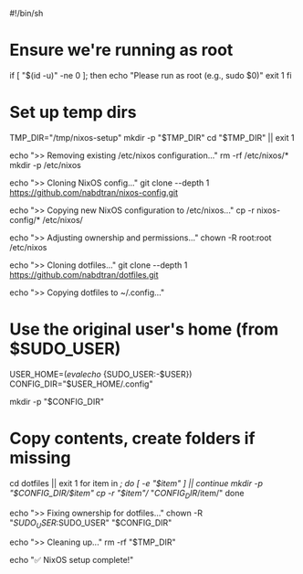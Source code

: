 #!/bin/sh

# Ensure we're running as root
if [ "$(id -u)" -ne 0 ]; then
  echo "Please run as root (e.g., sudo $0)"
  exit 1
fi

# Set up temp dirs
TMP_DIR="/tmp/nixos-setup"
mkdir -p "$TMP_DIR"
cd "$TMP_DIR" || exit 1

echo ">> Removing existing /etc/nixos configuration..."
rm -rf /etc/nixos/*
mkdir -p /etc/nixos

echo ">> Cloning NixOS config..."
git clone --depth 1 https://github.com/nabdtran/nixos-config.git

echo ">> Copying new NixOS configuration to /etc/nixos..."
cp -r nixos-config/* /etc/nixos/

echo ">> Adjusting ownership and permissions..."
chown -R root:root /etc/nixos

echo ">> Cloning dotfiles..."
git clone --depth 1 https://github.com/nabdtran/dotfiles.git

echo ">> Copying dotfiles to ~/.config..."
# Use the original user's home (from $SUDO_USER)
USER_HOME=$(eval echo ~${SUDO_USER:-$USER})
CONFIG_DIR="$USER_HOME/.config"

mkdir -p "$CONFIG_DIR"

# Copy contents, create folders if missing
cd dotfiles || exit 1
for item in *; do
  [ -e "$item" ] || continue
  mkdir -p "$CONFIG_DIR/$item"
  cp -r "$item"/* "$CONFIG_DIR/$item/"
done

echo ">> Fixing ownership for dotfiles..."
chown -R "$SUDO_USER:$SUDO_USER" "$CONFIG_DIR"

echo ">> Cleaning up..."
rm -rf "$TMP_DIR"

echo "✅ NixOS setup complete!"
